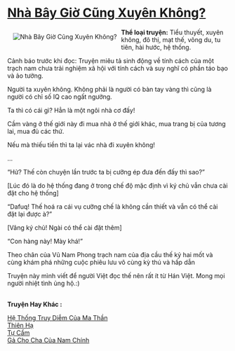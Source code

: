 <a href="https://utruyen.com/truyen/nha-bay-gio-cung-xuyen-khong/19496/" title="Nhà Bây Giờ Cũng Xuyên Không?"><h1>Nhà Bây Giờ Cũng Xuyên Không?</h1></a><div style="display:table"><img align="right" style="float: left; padding: 10px;" src="https://utruyen.com/images/story/200x260/nha-bay-gio-cung-xuyen-khong.jpg" alt="Nhà Bây Giờ Cũng Xuyên Không?"><b>Thể loại truyện:</b> Tiểu thuyết, xuyên không, đô thị, mạt thế, võng du, tu tiên, hài hước, hệ thống.<p></p>Cảnh báo trước khi đọc: Truyện miêu tả sinh động về tính cách của một trạch nam chưa trải nghiệm xã hội với tính cách và suy nghĩ có phần táo bạo và ảo tưởng.<p></p>Người ta xuyên không. Không phải là người có bàn tay vàng thì cũng là người có chỉ số IQ cao ngất ngưởng. <p></p>Ta thì có cái gì? Hẳn là một ngôi nhà cơ đấy!<p></p>Cầm vàng ở thế giới này đi mua nhà ở thế giới khác, mua trang bị của tương lai, mua đủ các thứ.<p></p>Nếu mà thiếu tiền thì ta lại vác nhà đi xuyên không!<p></p>...<p></p>“Hử? Thế còn chuyện lần trước ta bị cưỡng ép đưa đến đấy thì sao?”<p></p>[Lúc đó là do hệ thống đang ở trong chế độ mặc định vì ký chủ vẫn chưa cài đặt cho hệ thống]<p></p>“Dafuq! Thế hoá ra cái vụ cưỡng chế là không cần thiết và vẫn có thể cài đặt lại được à?”<p></p>[Vâng ký chủ! Ngài có thể cài đặt thêm]<p></p>“Con hàng này! Mày khá!”<p></p>Theo chân của Vũ Nam Phong trạch nam của địa cầu thế kỷ hai mốt và cùng khám phá những cuộc phiêu lưu vô cùng kỳ thú và hấp dẫn<p></p>Truyện này mình viết để người Việt đọc thế nên rất ít từ Hán Việt. Mong mọi người nhiệt tình ủng hộ.:)</div><p><br><b>Truyện Hay Khác :</b></p><a href="https://utruyen.com/truyen/he-thong-truy-diem-cua-ma-than/19161/" alt="Hệ Thống Truy Diễm Của Ma Thần">Hệ Thống Truy Diễm Của Ma Thần</a><br/><a href="https://github.com/quanluxury/ngontinhhot/tree/master/truyenhay/21620/" alt="Thiên Hạ">Thiên Hạ</a><br/><a href="https://github.com/quanluxury/ngontinhhot/tree/master/truyenhay/15662/" alt="Tự Cẩm">Tự Cẩm</a><br/><a href="https://github.com/quanluxury/ngontinhhot/tree/master/truyenhay/18998/" alt="Gả Cho Cha Của Nam Chính">Gả Cho Cha Của Nam Chính</a><br/>